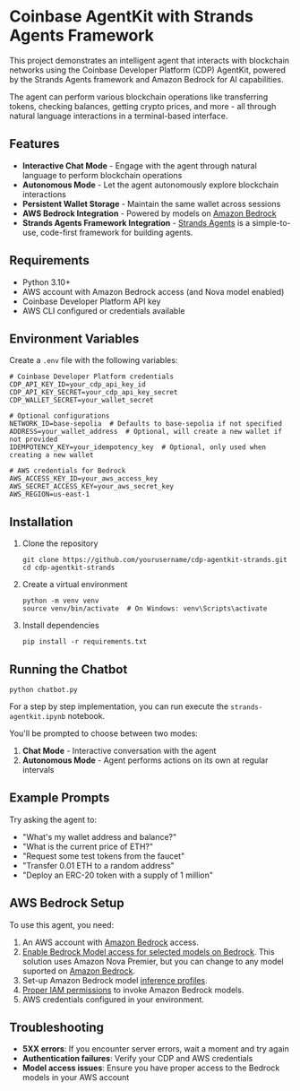 # Coinbase AgentKit with Strands Agents Framework

This project demonstrates an intelligent agent that interacts with blockchain networks using the Coinbase Developer Platform (CDP) AgentKit, powered by the Strands Agents framework and Amazon Bedrock for AI capabilities.

The agent can perform various blockchain operations like transferring tokens, checking balances, getting crypto prices, and more - all through natural language interactions in a terminal-based interface.

## Features

- **Interactive Chat Mode** - Engage with the agent through natural language to perform blockchain operations
- **Autonomous Mode** - Let the agent autonomously explore blockchain interactions
- **Persistent Wallet Storage** - Maintain the same wallet across sessions
- **AWS Bedrock Integration** - Powered by models on [Amazon Bedrock](https://aws.amazon.com/bedrock/)
- **Strands Agents Framework Integration** - [Strands Agents](https://strandsagents.com/0.1.x/) is a simple-to-use, code-first framework for building agents.

## Requirements

- Python 3.10+
- AWS account with Amazon Bedrock access (and Nova model enabled)
- Coinbase Developer Platform API key
- AWS CLI configured or credentials available

## Environment Variables

Create a `.env` file with the following variables:

```
# Coinbase Developer Platform credentials
CDP_API_KEY_ID=your_cdp_api_key_id
CDP_API_KEY_SECRET=your_cdp_api_key_secret
CDP_WALLET_SECRET=your_wallet_secret

# Optional configurations
NETWORK_ID=base-sepolia  # Defaults to base-sepolia if not specified
ADDRESS=your_wallet_address  # Optional, will create a new wallet if not provided
IDEMPOTENCY_KEY=your_idempotency_key  # Optional, only used when creating a new wallet

# AWS credentials for Bedrock
AWS_ACCESS_KEY_ID=your_aws_access_key
AWS_SECRET_ACCESS_KEY=your_aws_secret_key
AWS_REGION=us-east-1
```

## Installation

1. Clone the repository
   ```
   git clone https://github.com/yourusername/cdp-agentkit-strands.git
   cd cdp-agentkit-strands
   ```

2. Create a virtual environment
   ```
   python -m venv venv
   source venv/bin/activate  # On Windows: venv\Scripts\activate
   ```

3. Install dependencies
   ```
   pip install -r requirements.txt
   ```

## Running the Chatbot

```
python chatbot.py
```

For a step by step implementation, you can run execute the `strands-agentkit.ipynb` notebook.

You'll be prompted to choose between two modes:

1. **Chat Mode** - Interactive conversation with the agent
2. **Autonomous Mode** - Agent performs actions on its own at regular intervals

## Example Prompts

Try asking the agent to:

- "What's my wallet address and balance?"
- "What is the current price of ETH?"
- "Request some test tokens from the faucet"
- "Transfer 0.01 ETH to a random address"
- "Deploy an ERC-20 token with a supply of 1 million"

## AWS Bedrock Setup

To use this agent, you need:

1. An AWS account with [Amazon Bedrock](https://docs.aws.amazon.com/bedrock/latest/userguide/model-access.html) access.
2. [Enable Bedrock Model access for selected models on Bedrock](https://docs.aws.amazon.com/bedrock/latest/userguide/model-access-modify.html). This solution uses Amazon Nova Premier, but you can change to any model suported on [Amazon Bedrock](https://docs.aws.amazon.com/bedrock/latest/userguide/models-supported.html).
3. Set-up Amazon Bedrock model [inference profiles](https://docs.aws.amazon.com/bedrock/latest/userguide/inference-profiles.html).
4. [Proper IAM permissions](https://docs.aws.amazon.com/bedrock/latest/userguide/security-iam.html) to invoke Amazon Bedrock models.
5. AWS credentials configured in your environment.


## Troubleshooting

- **5XX errors**: If you encounter server errors, wait a moment and try again
- **Authentication failures**: Verify your CDP and AWS credentials
- **Model access issues**: Ensure you have proper access to the Bedrock models in your AWS account
